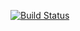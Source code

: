[![Build Status](https://travis-ci.com/SunshineHub/blog.svg?branch=master)](https://travis-ci.com/SunshineHub/blog)